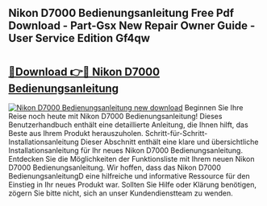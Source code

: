 ## Nikon D7000 Bedienungsanleitung Free Pdf Download - Part-Gsx New Repair Owner Guide - User Service Edition Gf4qw

# <h2><a href="http://df2ioq.blite.top/?on=Nikon+D7000+Bedienungsanleitung">🔗Download 👉🔴 Nikon D7000 Bedienungsanleitung</a></h2>

[![Nikon D7000 Bedienungsanleitung new download](https://i.imgur.com/lujVjoI.png)](http://df2ioq.blite.top/?on=Nikon+D7000+Bedienungsanleitung)
Beginnen Sie Ihre Reise noch heute mit Nikon D7000 Bedienungsanleitung! Dieses Benutzerhandbuch enthält eine detaillierte Anleitung, die Ihnen hilft, das Beste aus Ihrem Produkt herauszuholen. Schritt-für-Schritt-Installationsanleitung Dieser Abschnitt enthält eine klare und übersichtliche Installationsanleitung für Ihr neues Nikon D7000 Bedienungsanleitung. Entdecken Sie die Möglichkeiten der Funktionsliste mit Ihrem neuen Nikon D7000 Bedienungsanleitung. Wir hoffen, dass das Nikon D7000 BedienungsanleitungD eine hilfreiche und informative Ressource für den Einstieg in Ihr neues Produkt war. Sollten Sie Hilfe oder Klärung benötigen, zögern Sie bitte nicht, sich an unser Kundendienstteam zu wenden.

